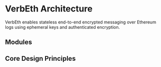 # VerbEth Architecture

VerbEth enables stateless end-to-end encrypted messaging over Ethereum logs using ephemeral keys and authenticated encryption.

## Modules



## Core Design Principles

